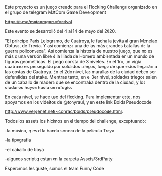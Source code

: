 Este proyecto es un juego creado para el Flocking Challenge organizado en el grupo de telegram MatCom Game Development

https://t.me/matcomgamefestival

Este evento se desarrolló del 4 al 14 de mayo del 2020.


"El príncipe Paris Lelogramo, de Cuatroya, le facha la jevita al gran Menelao Obtuso, de Trecia. Y así comienza una de las más grandes batallas de la guerra policonvexa". Así comienza la historia de nuestro juego, que no es más q una versión libre d la Iliada de Homero ambientada en un mundo de figuras geométricas. El juego consta de 3 niveles. En el 1ro, un vigía cuatrano es perseguido por soldados triegos, luego de que estos llegarán a las costas de Cuatroya. En el 2do nivel, las murallas de la ciudad deben ser defendidas del atake. Mientras tanto, en el 3er nivel, soldados triegos salen de un caballo de madera que se encontraba dentro de la ciudad, y los ciudanos huyen hacia un refugio.

En cada nivel, se hace uso del flocking. Para implementar este, nos apoyamos en los videitos de @tonyraul, y en este link Boids Pseudocode

http://www.vergenet.net/~conrad/boids/pseudocode.html.

Todos los assets los hicimos en el tiempo del challenge, exceptuando:

-la música, q es d la banda sonora de la película Troya

-la tipografia

-el caballo de troya

-algunos script q están en la carpeta Assets/3rdParty

Esperamos les guste, somos el team Funny Code
